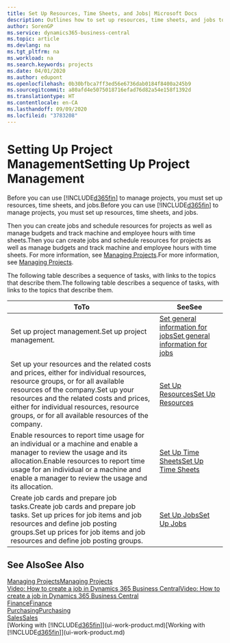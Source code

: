 ```yaml
---
title: Set Up Resources, Time Sheets, and Jobs| Microsoft Docs
description: Outlines how to set up resources, time sheets, and jobs to manage projects.
author: SorenGP
ms.service: dynamics365-business-central
ms.topic: article
ms.devlang: na
ms.tgt_pltfrm: na
ms.workload: na
ms.search.keywords: projects
ms.date: 04/01/2020
ms.author: edupont
ms.openlocfilehash: 0b30bfbca7ff3ed56e6736dab0184f8400a245b9
ms.sourcegitcommit: a80afd4e5075018716efad76d82a54e158f1392d
ms.translationtype: HT
ms.contentlocale: en-CA
ms.lasthandoff: 09/09/2020
ms.locfileid: "3783208"
---
```

# <a name="setting-up-project-management"></a><span data-ttu-id="b7243-103">Setting Up Project Management</span><span class="sxs-lookup"><span data-stu-id="b7243-103">Setting Up Project Management</span></span>
<span data-ttu-id="b7243-104">Before you can use [!INCLUDE[d365fin](includes/d365fin_md.md)] to manage projects, you must set up resources, time sheets, and jobs.</span><span class="sxs-lookup"><span data-stu-id="b7243-104">Before you can use [!INCLUDE[d365fin](includes/d365fin_md.md)] to manage projects, you must set up resources, time sheets, and jobs.</span></span>

<span data-ttu-id="b7243-105">Then you can create jobs and schedule resources for projects as well as manage budgets and track machine and employee hours with time sheets.</span><span class="sxs-lookup"><span data-stu-id="b7243-105">Then you can create jobs and schedule resources for projects as well as manage budgets and track machine and employee hours with time sheets.</span></span> <span data-ttu-id="b7243-106">For more information, see [Managing Projects](projects-manage-projects.md).</span><span class="sxs-lookup"><span data-stu-id="b7243-106">For more information, see [Managing Projects](projects-manage-projects.md).</span></span>  

<span data-ttu-id="b7243-107">The following table describes a sequence of tasks, with links to the topics that describe them.</span><span class="sxs-lookup"><span data-stu-id="b7243-107">The following table describes a sequence of tasks, with links to the topics that describe them.</span></span>

| <span data-ttu-id="b7243-108">To</span><span class="sxs-lookup"><span data-stu-id="b7243-108">To</span></span> | <span data-ttu-id="b7243-109">See</span><span class="sxs-lookup"><span data-stu-id="b7243-109">See</span></span> |
| --- | --- |
| <span data-ttu-id="b7243-110">Set up project management.</span><span class="sxs-lookup"><span data-stu-id="b7243-110">Set up project management.</span></span>|[<span data-ttu-id="b7243-111">Set general information for jobs</span><span class="sxs-lookup"><span data-stu-id="b7243-111">Set general information for jobs</span></span>](projects-how-setup-jobs.md#to-set-general-information-for-jobs)|
| <span data-ttu-id="b7243-112">Set up your resources and the related costs and prices, either for individual resources, resource groups, or for all available resources of the company.</span><span class="sxs-lookup"><span data-stu-id="b7243-112">Set up your resources and the related costs and prices, either for individual resources, resource groups, or for all available resources of the company.</span></span> |[<span data-ttu-id="b7243-113">Set Up Resources</span><span class="sxs-lookup"><span data-stu-id="b7243-113">Set Up Resources</span></span>](projects-how-setup-resources.md) |
| <span data-ttu-id="b7243-114">Enable resources to report time usage for an individual or a machine and enable a manager to review the usage and its allocation.</span><span class="sxs-lookup"><span data-stu-id="b7243-114">Enable resources to report time usage for an individual or a machine and enable a manager to review the usage and its allocation.</span></span> |[<span data-ttu-id="b7243-115">Set Up Time Sheets</span><span class="sxs-lookup"><span data-stu-id="b7243-115">Set Up Time Sheets</span></span>](projects-how-setup-time-sheets.md) |
| <span data-ttu-id="b7243-116">Create job cards and prepare job tasks.</span><span class="sxs-lookup"><span data-stu-id="b7243-116">Create job cards and prepare job tasks.</span></span> <span data-ttu-id="b7243-117">Set up prices for job items and job resources and define job posting groups.</span><span class="sxs-lookup"><span data-stu-id="b7243-117">Set up prices for job items and job resources and define job posting groups.</span></span> |[<span data-ttu-id="b7243-118">Set Up Jobs</span><span class="sxs-lookup"><span data-stu-id="b7243-118">Set Up Jobs</span></span>](projects-how-setup-jobs.md) |

## <a name="see-also"></a><span data-ttu-id="b7243-119">See Also</span><span class="sxs-lookup"><span data-stu-id="b7243-119">See Also</span></span>

[<span data-ttu-id="b7243-120">Managing Projects</span><span class="sxs-lookup"><span data-stu-id="b7243-120">Managing Projects</span></span>](projects-manage-projects.md)  
[<span data-ttu-id="b7243-121">Video: How to create a job in Dynamics 365 Business Central</span><span class="sxs-lookup"><span data-stu-id="b7243-121">Video: How to create a job in Dynamics 365 Business Central</span></span>](https://www.youtube.com/watch?v=VqaPWr7BWmw)  
[<span data-ttu-id="b7243-122">Finance</span><span class="sxs-lookup"><span data-stu-id="b7243-122">Finance</span></span>](finance.md)  
[<span data-ttu-id="b7243-123">Purchasing</span><span class="sxs-lookup"><span data-stu-id="b7243-123">Purchasing</span></span>](purchasing-manage-purchasing.md)  
[<span data-ttu-id="b7243-124">Sales</span><span class="sxs-lookup"><span data-stu-id="b7243-124">Sales</span></span>](sales-manage-sales.md)  
<span data-ttu-id="b7243-125">[Working with [!INCLUDE[d365fin](includes/d365fin_md.md)]](ui-work-product.md)</span><span class="sxs-lookup"><span data-stu-id="b7243-125">[Working with [!INCLUDE[d365fin](includes/d365fin_md.md)]](ui-work-product.md)</span></span>  

